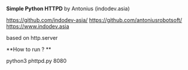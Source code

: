 **Simple Python HTTPD**
by Antonius (indodev.asia)

https://github.com/indodev-asia/
https://github.com/antoniusrobotsoft/
https://www.indodev.asia


based on http.server

**How to run ? **

python3 phttpd.py 8080



